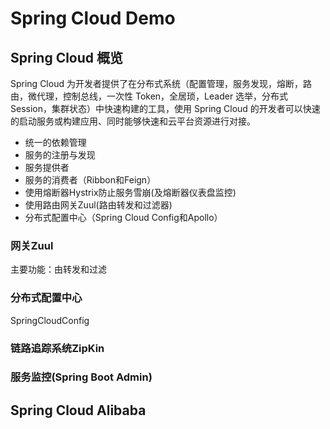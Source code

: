 # Spring Cloud Demo

## Spring Cloud 概览
Spring Cloud 为开发者提供了在分布式系统（配置管理，服务发现，熔断，路由，微代理，控制总线，一次性 Token，全居琐，Leader 选举，分布式 Session，集群状态）中快速构建的工具，使用 Spring Cloud 的开发者可以快速的启动服务或构建应用、同时能够快速和云平台资源进行对接。
* 统一的依赖管理
* 服务的注册与发现
* 服务提供者
* 服务的消费者（Ribbon和Feign）
* 使用熔断器Hystrix防止服务雪崩(及熔断器仪表盘监控)
* 使用路由网关Zuul(路由转发和过滤器)
* 分布式配置中心（Spring Cloud Config和Apollo）

### 网关Zuul

   主要功能：由转发和过滤
   
### 分布式配置中心
SpringCloudConfig

### 链路追踪系统ZipKin

### 服务监控(Spring Boot Admin)
    


## Spring Cloud Alibaba

 











